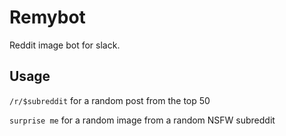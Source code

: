 # Remybot

Reddit image bot for slack.

## Usage

`/r/$subreddit` for a random post from the top 50

`surprise me` for a random image from a random NSFW subreddit
